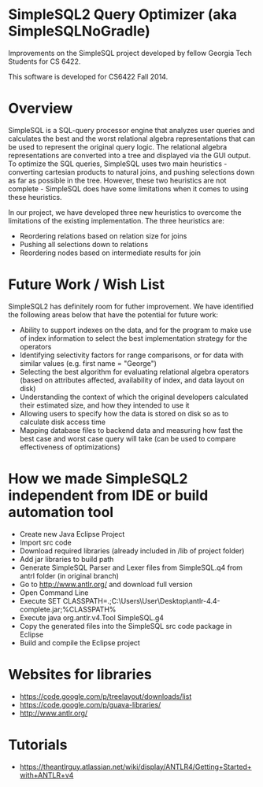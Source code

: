 SimpleSQL2 Query Optimizer (aka SimpleSQLNoGradle) 
=================
Improvements on the SimpleSQL project developed by fellow Georgia Tech Students for CS 6422. 

This software is developed for CS6422 Fall 2014. 


Overview 
=================
SimpleSQL is a SQL-query processor engine that analyzes user queries and calculates the best and the worst relational algebra representations that can be used to represent the original query logic. The relational algebra representations are converted into a tree and displayed via the GUI output. To optimize the SQL queries, SimpleSQL uses two main heuristics - converting cartesian products to natural joins, and pushing selections down as far as possible in the tree. However, these two heuristics are not complete - SimpleSQL does have some limitations when it comes to using these heuristics. 

In our project, we have developed three new heuristics to overcome the limitations of the existing implementation. The three heuristics are: 
- Reordering relations based on relation size for joins
- Pushing all selections down to relations
- Reordering nodes based on intermediate results for join


Future Work / Wish List 
=================
SimpleSQL2 has definitely room for futher improvement. We have identified the following areas below that have the potential for future work: 
- Ability to support indexes on the data, and for the program to make use of index information to select the best implementation strategy for the operators 
- Identifying selectivity factors for range comparisons, or for data with similar values (e.g. first name = "George")
- Selecting the best algorithm for evaluating relational algebra operators (based on attributes affected, availability of index, and data layout on disk)
- Understanding the context of which the original developers calculated their estimated size, and how they intended to use it
- Allowing users to specify how the data is stored on disk so as to calculate disk access time 
- Mapping database files to backend data and measuring how fast the best case and worst case query will take (can be used to compare effectiveness of optimizations)


How we made SimpleSQL2 independent from IDE or build automation tool
=================
- Create new Java Eclipse Project 
- Import src code 
- Download required libraries (already included in /lib of project folder) 
- Add jar libraries to build path 
- Generate SimpleSQL Parser and Lexer files from SimpleSQL.q4 from antrl folder (in original branch) 
- Go to http://www.antlr.org/ and download full version 
- Open Command Line 
- Execute SET CLASSPATH=.;C:\Users\User\Desktop\antlr-4.4-complete.jar;%CLASSPATH%
- Execute java org.antlr.v4.Tool SimpleSQL.g4
- Copy the generated files into the SimpleSQL src code package in Eclipse 
- Build and compile the Eclipse project 


Websites for libraries 
=================
- https://code.google.com/p/treelayout/downloads/list
- https://code.google.com/p/guava-libraries/
- http://www.antlr.org/

Tutorials 
=================
- https://theantlrguy.atlassian.net/wiki/display/ANTLR4/Getting+Started+with+ANTLR+v4
